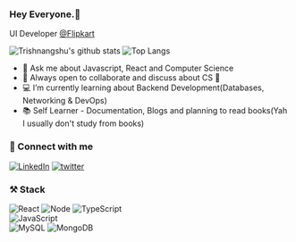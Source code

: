 
### Hey Everyone.👋

<!--
**tsgoswami/tsgoswami** is a ✨ _special_ ✨ repository because its `README.md` (this file) appears on your GitHub profile.

Here are some ideas to get you started:

- 🔭 I’m currently working on ...
- 🌱 I’m currently learning ...
- 👯 I’m looking to collaborate on ...
- 🤔 I’m looking for help with ...
- 💬 Ask me about ...
- 📫 How to reach me: ...
- 😄 Pronouns: ...
- ⚡ Fun fact: ...
-->

UI Developer [@Flipkart](https://github.com/Flipkart)


![Trishnangshu's github stats](https://github-readme-stats.vercel.app/api?username=tsgoswami&count_private=true&show_icons=true)
![Top Langs](https://github-readme-stats.vercel.app/api/top-langs/?username=tsgoswami&langs_count=10&layout=compact)


- 💬  Ask me about Javascript, React and Computer Science
- 👯  Always open to collaborate and discuss about CS 🧡
- 💻 I’m currently learning about Backend Development(Databases, Networking & DevOps)
- 📚  Self Learner - Documentation, Blogs and planning to read books(Yah I usually don't study from books)


### 🤝 Connect with me 

 <a href="https://www.linkedin.com/in/trishnangshugoswami/" target="_blank"><img src="https://img.shields.io/badge/LinkedIn-T%20S%20Goswami-blue?style=for-the-badge&logo=appveyor" alt="LinkedIn"></a>   <a href="https://twitter.com/ts_goswami" target="_blank"><img src="https://img.shields.io/badge/Twitter-T_S_GOSWAMI-00acee?style=for-the-badge&logo=twitter" alt="twitter"></a>  
 
 
 ### ⚒️ Stack
 
 
![React](https://img.shields.io/badge/React-3DDC84?style=for-the-badge&logo=react&logoColor=white)
![Node](https://img.shields.io/badge/NodeJS-%230095D5.svg?style=for-the-badge&logo=node.js&logoColor=white)
![TypeScript](https://img.shields.io/badge/typescript-%23ED8B00.svg?style=for-the-badge&logo=typescript&logoColor=white)  
![JavaScript](https://img.shields.io/badge/javascript-%23ED8B00.svg?style=for-the-badge&logo=javascript&logoColor=white)  
![MySQL](https://img.shields.io/badge/mysql-%2307405e.svg?style=for-the-badge&logo=mysql&logoColor=white)
![MongoDB](https://img.shields.io/badge/MongoDB-%2307405e.svg?style=for-the-badge&logo=MongoDB&logoColor=white)

 
